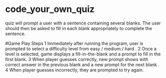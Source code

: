 # code_your_own_quiz
quiz will prompt a user with a sentence containing several blanks. The user should then be asked to fill in each blank appropriately to complete the sentence. 

#Game Play Steps 
1 Immediately after running the program, user is prompted to select a difficulty level from easy / medium / hard .
2 Once a level is selected, game displays a fill-in-the-blank and a prompt to fill in the first blank.
3 When player guesses correctly, new prompt shows with correct answer in the previous blank and a new prompt for the next blank .
4 When player guesses incorrectly, they are prompted to try again. 
